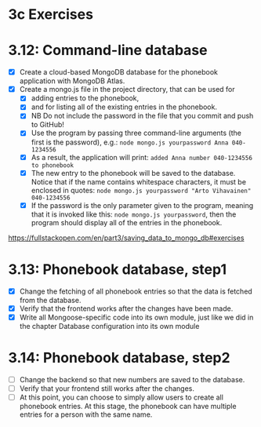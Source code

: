 # 3c Exercises

# 3.12: Command-line database
- [x] Create a cloud-based MongoDB database for the phonebook application with MongoDB Atlas.
- [x] Create a mongo.js file in the project directory, that can be used for 
    - [x] adding entries to the phonebook, 
    - [x] and for listing all of the existing entries in the phonebook.
    - [x] NB Do not include the password in the file that you commit and push to GitHub!
    - [x] Use the program by passing three command-line arguments (the first is the password), e.g.: `node mongo.js yourpassword Anna 040-1234556`
    - [x] As a result, the application will print: `added Anna number 040-1234556 to phonebook`
    - [x] The new entry to the phonebook will be saved to the database. Notice that if the name contains whitespace characters, it must be enclosed in quotes: `node mongo.js yourpassword "Arto Vihavainen" 040-1234556`
    - [x] If the password is the only parameter given to the program, meaning that it is invoked like this: `node mongo.js yourpassword`, then the program should display all of the entries in the phonebook.

https://fullstackopen.com/en/part3/saving_data_to_mongo_db#exercises

# 3.13: Phonebook database, step1
- [x] Change the fetching of all phonebook entries so that the data is fetched from the database.
- [x] Verify that the frontend works after the changes have been made.
- [x] Write all Mongoose-specific code into its own module, just like we did in the chapter Database configuration into its own module

# 3.14: Phonebook database, step2
- [ ] Change the backend so that new numbers are saved to the database. 
- [ ] Verify that your frontend still works after the changes.
- [ ] At this point, you can choose to simply allow users to create all phonebook entries. At this stage, the phonebook can have multiple entries for a person with the same name.